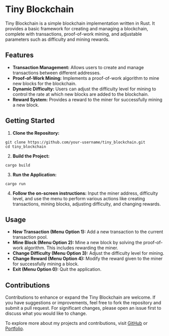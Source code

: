 # Tiny Blockchain

Tiny Blockchain is a simple blockchain implementation written in Rust. It provides a basic framework for creating and managing a blockchain, complete with transactions, proof-of-work mining, and adjustable parameters such as difficulty and mining rewards.

## Features

- **Transaction Management:** Allows users to create and manage transactions between different addresses.
- **Proof-of-Work Mining:** Implements a proof-of-work algorithm to mine new blocks for the blockchain.
- **Dynamic Difficulty:** Users can adjust the difficulty level for mining to control the rate at which new blocks are added to the blockchain.
- **Reward System:** Provides a reward to the miner for successfully mining a new block.


## Getting Started

1. **Clone the Repository:**
```
git clone https://github.com/your-username/tiny_blockchain.git
cd tiny_blockchain
```

2. **Build the Project:**
```
cargo build
```

3. **Run the Application:**
```
cargo run
```

4. **Follow the on-screen instructions:** Input the miner address, difficulty level, and use the menu to perform various actions like creating transactions, mining blocks, adjusting difficulty, and changing rewards.


## Usage
- **New Transaction (Menu Option 1):** Add a new transaction to the current transaction pool.
- **Mine Block (Menu Option 2):** Mine a new block by solving the proof-of-work algorithm. This includes rewarding the miner.
- **Change Difficulty (Menu Option 3):** Adjust the difficulty level for mining.
- **Change Reward (Menu Option 4):** Modify the reward given to the miner for successfully mining a block.
- **Exit (Menu Option 0):** Quit the application.

## Contributions
Contributions to enhance or expand the Tiny Blockchain are welcome. If you have suggestions or improvements, feel free to fork the repository and submit a pull request. For significant changes, please open an issue first to discuss what you would like to change.

To explore more about my projects and contributions, visit [GitHub](https://github.com/simplysabir) or [Portfolio](https://simplysabir.live/).